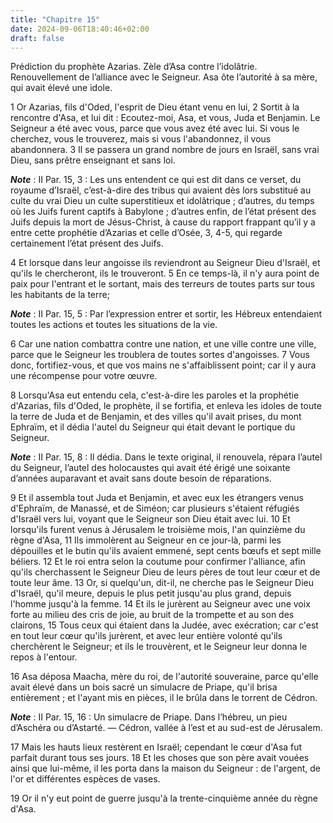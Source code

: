 ```yaml
---
title: "Chapitre 15"
date: 2024-09-06T18:40:46+02:00
draft: false
---
```



Prédiction du prophète Azarias.
Zèle d’Asa contre l’idolâtrie.
Renouvellement de l’alliance avec le Seigneur.
Asa ôte l’autorité à sa mère, qui avait élevé une idole.


1 Or Azarias, fils d'Oded, l'esprit de Dieu étant venu en lui, 2 Sortit à la rencontre d'Asa, et lui dit : Ecoutez-moi, Asa, et vous, Juda et Benjamin. Le Seigneur a été avec vous, parce que vous avez été avec lui. Si vous le cherchez, vous le trouverez, mais si vous l'abandonnez, il vous abandonnera. 3 Il se passera un grand nombre de jours en Israël, sans vrai Dieu, sans prêtre enseignant et sans loi.

***Note*** :  II Par. 15, 3 : Les uns entendent ce qui est dit dans ce verset, du royaume d’Israël, c’est-à-dire des tribus qui avaient dès lors substitué au culte du vrai Dieu un culte superstitieux et idolâtrique ; d’autres, du temps où les Juifs furent captifs à Babylone ; d’autres enfin, de l’état présent des Juifs depuis la mort de Jésus-Christ, à cause du rapport frappant qu’il y a entre cette prophétie d’Azarias et celle d’Osée, 3, 4-5, qui regarde certainement l’état présent des Juifs.

4 Et lorsque dans leur angoisse ils reviendront au Seigneur Dieu d'Israël, et qu'ils le chercheront, ils le trouveront. 5 En ce temps-là, il n'y aura point de paix pour l'entrant et le sortant, mais des terreurs de toutes parts sur tous les habitants de la terre;

***Note*** :  II Par. 15, 5 : Par l’expression entrer et sortir, les Hébreux entendaient toutes les actions et toutes les situations de la vie.

6 Car une nation combattra contre une nation, et une ville contre une ville, parce que le Seigneur les troublera de toutes sortes d'angoisses. 7 Vous donc, fortifiez-vous, et que vos mains ne s'affaiblissent point; car il y aura une récompense pour votre œuvre.


8 Lorsqu'Asa eut entendu cela, c'est-à-dire les paroles et la prophétie d'Azarias, fils d'Oded, le prophète, il se fortifia, et enleva les idoles de toute la terre de Juda et de Benjamin, et des villes qu'il avait prises, du mont Ephraïm, et il dédia l'autel du Seigneur qui était devant le portique du Seigneur.

***Note*** :  II Par. 15, 8 : Il dédia. Dans le texte original, il renouvela, répara l’autel du Seigneur, l’autel des holocaustes qui avait été érigé une soixante d’années auparavant et avait sans doute besoin de réparations.

9 Et il assembla tout Juda et Benjamin, et avec eux les étrangers venus d'Ephraïm, de Manassé, et de Siméon; car plusieurs s'étaient réfugiés d'Israël vers lui, voyant que le Seigneur son Dieu était avec lui. 10 Et lorsqu'ils furent venus à Jérusalem le troisième mois, l'an quinzième du règne d'Asa, 11 Ils immolèrent au Seigneur en ce jour-là, parmi les dépouilles et le butin qu'ils avaient emmené, sept cents bœufs et sept mille béliers. 12 Et le roi entra selon la coutume pour confirmer l'alliance, afin qu'ils cherchassent le Seigneur Dieu de leurs pères de tout leur cœur et de toute leur âme. 13 Or, si quelqu'un, dit-il, ne cherche pas le Seigneur Dieu d'Israël, qu'il meure, depuis le plus petit jusqu'au plus grand, depuis l'homme jusqu'à la femme. 14 Et ils le jurèrent au Seigneur avec une voix forte au milieu des cris de joie, au bruit de la trompette et au son des clairons, 15 Tous ceux qui étaient dans la Judée, avec exécration; car c'est en tout leur cœur qu'ils jurèrent, et avec leur entière volonté qu'ils
cherchèrent le Seigneur; et ils le trouvèrent, et le Seigneur leur donna le repos à l'entour.


16 Asa déposa Maacha, mère du roi, de l'autorité souveraine, parce qu'elle avait élevé dans un bois sacré un simulacre de Priape, qu'il brisa entièrement ; et l'ayant mis en pièces, il le brûla dans le torrent de Cédron.

***Note*** :  II Par. 15, 16 : Un simulacre de Priape. Dans l’hébreu, un pieu d’Aschéra ou d’Astarté. ― Cédron, vallée à l’est et au sud-est de Jérusalem.

17 Mais les hauts lieux restèrent en Israël; cependant le cœur d'Asa fut parfait durant tous ses jours. 18 Et les choses que son père avait vouées ainsi que lui-même, il les porta dans la maison du Seigneur : de l'argent, de l'or et différentes espèces de vases.


19 Or il n'y eut point de guerre jusqu'à la trente-cinquième année du règne d'Asa.


